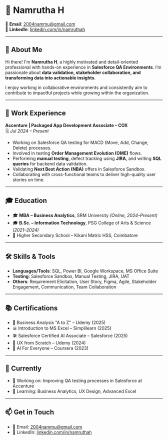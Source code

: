 # 💫 Namrutha H
 
📧 **Email**: [2004nammu@gmail.com](mailto:2004nammu@gmail.com)  
🔗 **LinkedIn**: [linkedin.com/in/namruthah](https://www.linkedin.com/in/namruthah)

---

## 👋 About Me

Hi there! I'm **Namrutha H**, a highly motivated and detail-oriented professional with hands-on experience in **Salesforce QA Environments**. I’m passionate about **data validation, stakeholder collaboration, and transforming data into actionable insights**.

I enjoy working in collaborative environments and consistently aim to contribute to impactful projects while growing within the organization.

---

## 💼 Work Experience

**Accenture | Packaged App Development Associate – COX**  
🗓️ *Jul 2024 – Present*

- Working on Salesforce QA testing for MACD (Move, Add, Change, Delete) processes.
- Involved in testing **Order Management Evolution (OME)** flows.
- Performing **manual testing**, defect tracking using **JIRA**, and writing **SQL queries** for backend data validation.
- Validating **Next Best Action (NBA)** offers in Salesforce Sandbox.
- Collaborating with cross-functional teams to deliver high-quality user stories on time.

---

## 🎓 Education

- 🎓 **MBA – Business Analytics**, SRM University *(Online, 2024–Present)*
- 🎓 **B.Sc. – Information Technology**, PSG College of Arts & Science *(2021–2024)*
- 🏫 Higher Secondary School – Kikani Matric HSS, Coimbatore

---

## 🛠️ Skills & Tools

- **Languages/Tools**: SQL, Power BI, Google Workspace, MS Office Suite  
- **Testing**: Salesforce Sandbox, Manual Testing, JIRA, UAT  
- **Others**: Requirement Elicitation, User Story, Figma, Agile, Stakeholder Engagement, Communication, Team Collaboration

---

## 📚 Certifications

- 🧠 Business Analysis "A to Z" – Udemy (2025)  
- 📊 Introduction to MS Excel – Simplilearn (2025)  
- 🛠️ Salesforce Certified AI Associate – Salesforce (2025)  
- 🎨 UX from Scratch – Udemy (2024)  
- 🤖 AI For Everyone – Coursera (2023)

---

## 🚀 Currently

- 🔭 Working on: Improving QA testing processes in Salesforce at Accenture  
- 🌱 Learning: Business Analytics, UX Design, Advanced Excel

---

## 📫 Get in Touch

- 💌 Email: [2004nammu@gmail.com](mailto:2004nammu@gmail.com)  
- 🔗 LinkedIn: [linkedin.com/in/namruthah](https://www.linkedin.com/in/namruthah)
